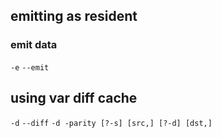 ## emitting as resident
### emit data
`-e` `--emit`
## using var diff cache
`-d` `--diff`
`-d -parity [?-s] [src,] [?-d] [dst,]` 
